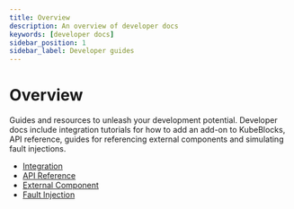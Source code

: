 ```yaml
---
title: Overview
description: An overview of developer docs
keywords: [developer docs]
sidebar_position: 1
sidebar_label: Developer guides
---
```


# Overview

Guides and resources to unleash your development potential. Developer docs include integration tutorials for how to add an add-on to KubeBlocks, API reference, guides for referencing external components and simulating fault injections.

* [Integration](./integration/add-ons-of-kubeblocks.md)
* [API Reference](./api-reference/cluster.md)
* [External Component](./external-component/reference-external-component.md)
* [Fault Injection](./fault_injection/introduction.md)
